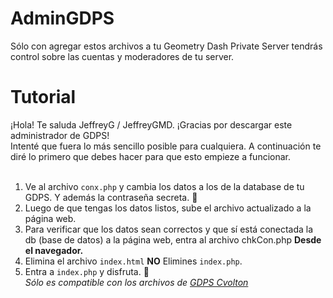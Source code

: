 # AdminGDPS
Sólo con agregar estos archivos a tu Geometry Dash Private Server tendrás control sobre las cuentas y moderadores de tu server.

# Tutorial
¡Hola! Te saluda JeffreyG / JeffreyGMD. ¡Gracias por descargar este administrador de GDPS!<br>
Intenté que fuera lo más sencillo posible para cualquiera. A continuación te diré lo primero que debes hacer para que esto empieze a funcionar. <br><br>

1. Ve al archivo `conx.php` y cambia los datos a los de la database de tu GDPS. Y además la contraseña secreta. 🤫<br>
2. Luego de que tengas los datos listos, sube el archivo actualizado a la página web. <br>
3. Para verificar que los datos sean correctos y que sí está conectada la db (base de datos) a la página web, entra al archivo chkCon.php **Desde el navegador.**
4. Elimina el archivo `index.html` **NO** Elimines `index.php`.
5. Entra a `index.php` y disfruta. 🙂 <br>
*Sólo es compatible con los archivos de [GDPS Cvolton](https://github.com/Cvolton/GMDprivateServer)*
      
